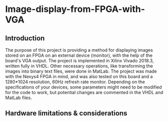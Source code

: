 # Image-display-from-FPGA-with-VGA
## Introduction
The purpose of this project is providing a method for displaying images stored on an FPGA on an external device (monitor), with the help of the board's VGA output.
The project is implemented in Xilinx Vivado 2018.3, written fully in VHDL. Other necessary operations, like transforming the images into binary text files, were done in MatLab.
The project was made with the Nexys4 FPGA in mind, and was also tested on this board and a 1280*1024 resolution, 60Hz refresh rate monitor. Depending on the specifications of your devices, some parameters might need to be modified for the code to work, but potential changes are commented in the VHDL and MatLab files.

## Hardware limitations & considerations
